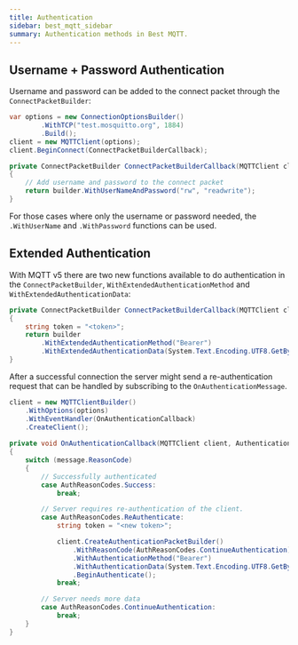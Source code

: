 ```yaml
---
title: Authentication
sidebar: best_mqtt_sidebar
summary: Authentication methods in Best MQTT.
---
```


## Username + Password Authentication

Username and password can be added to the connect packet through the `ConnectPacketBuilder`:

```csharp
var options = new ConnectionOptionsBuilder()
        .WithTCP("test.mosquitto.org", 1884)
        .Build();
client = new MQTTClient(options);
client.BeginConnect(ConnectPacketBuilderCallback);

private ConnectPacketBuilder ConnectPacketBuilderCallback(MQTTClient client, ConnectPacketBuilder builder)
{
	// Add username and password to the connect packet
    return builder.WithUserNameAndPassword("rw", "readwrite");
}
```

For those cases where only the username or password needed, the `.WithUserName` and `.WithPassword` functions can be used.

## Extended Authentication

With MQTT v5 there are two new functions available to do authentication in the `ConnectPacketBuilder`, `WithExtendedAuthenticationMethod` and `WithExtendedAuthenticationData`:

```csharp
private ConnectPacketBuilder ConnectPacketBuilderCallback(MQTTClient client, ConnectPacketBuilder builder)
{
    string token = "<token>";
    return builder
        .WithExtendedAuthenticationMethod("Bearer")
        .WithExtendedAuthenticationData(System.Text.Encoding.UTF8.GetBytes(token));
}
```

After a successful connection the server might send a re-authentication request that can be handled by subscribing to the `OnAuthenticationMessage`.

```csharp
client = new MQTTClientBuilder()
	.WithOptions(options)
	.WithEventHandler(OnAuthenticationCallback)
	.CreateClient();
	
private void OnAuthenticationCallback(MQTTClient client, AuthenticationMessage message)
{
    switch (message.ReasonCode)
    {
        // Successfully authenticated
        case AuthReasonCodes.Success: 
			break;

        // Server requires re-authentication of the client.
        case AuthReasonCodes.ReAuthenticate:
            string token = "<new token>";

            client.CreateAuthenticationPacketBuilder()
                .WithReasonCode(AuthReasonCodes.ContinueAuthentication)
                .WithAuthenticationMethod("Bearer")
                .WithAuthenticationData(System.Text.Encoding.UTF8.GetBytes(token))
                .BeginAuthenticate();
            break;

        // Server needs more data
        case AuthReasonCodes.ContinueAuthentication:
            break;
    }
}
```